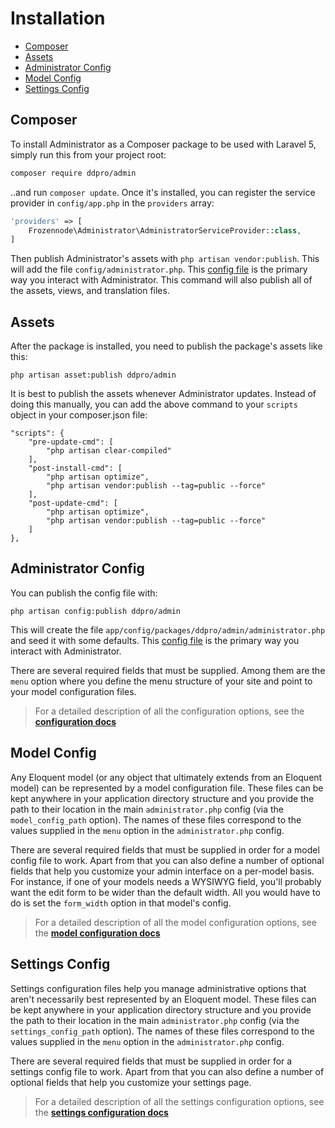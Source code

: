 # Installation

- [Composer](#composer)
- [Assets](#assets)
- [Administrator Config](#administrator-config)
- [Model Config](#model-config)
- [Settings Config](#settings-config)

<a name="composer"></a>
## Composer

To install Administrator as a Composer package to be used with Laravel 5, simply run this from your project root:

```sh
composer require ddpro/admin
```

..and run `composer update`.  Once it's installed, you can register the service provider in `config/app.php` in the `providers` array:

```php
'providers' => [
    Frozennode\Administrator\AdministratorServiceProvider::class,
]
```

Then publish Administrator's assets with `php artisan vendor:publish`. This will add the file `config/administrator.php`. This [config file](configuration.md) is the primary way you interact with Administrator. This command will also publish all of the assets, views, and translation files.

<a name="assets"></a>
## Assets

After the package is installed, you need to publish the package's assets like this:

    php artisan asset:publish ddpro/admin

It is best to publish the assets whenever Administrator updates. Instead of doing this manually, you can add the above command to your `scripts` object in your composer.json file:

    "scripts": {
        "pre-update-cmd": [
            "php artisan clear-compiled"
        ],
        "post-install-cmd": [
            "php artisan optimize",
            "php artisan vendor:publish --tag=public --force"
        ],
        "post-update-cmd": [
            "php artisan optimize",
            "php artisan vendor:publish --tag=public --force"
        ]
    },

<a name="administrator-config"></a>
## Administrator Config

You can publish the config file with:

    php artisan config:publish ddpro/admin

This will create the file `app/config/packages/ddpro/admin/administrator.php` and seed it with some defaults. This [config file](configuration.md) is the primary way you interact with Administrator.

There are several required fields that must be supplied. Among them are the `menu` option where you define the menu structure of your site and point to your model configuration files.

> For a detailed description of all the configuration options, see the **[configuration docs](/docs/configuration.md)**

<a name="model-config"></a>
## Model Config

Any Eloquent model (or any object that ultimately extends from an Eloquent model) can be represented by a model configuration file. These files can be kept anywhere in your application directory structure and you provide the path to their location in the main `administrator.php` config (via the `model_config_path` option). The names of these files correspond to the values supplied in the `menu` option in the `administrator.php` config.

There are several required fields that must be supplied in order for a model config file to work. Apart from that you can also define a number of optional fields that help you customize your admin interface on a per-model basis. For instance, if one of your models needs a WYSIWYG field, you'll probably want the edit form to be wider than the default width. All you would have to do is set the `form_width` option in that model's config.

> For a detailed description of all the model configuration options, see the **[model configuration docs](/docs/model-configuration.md)**

<a name="settings-config"></a>
## Settings Config

Settings configuration files help you manage administrative options that aren't necessarily best represented by an Eloquent model. These files can be kept anywhere in your application directory structure and you provide the path to their location in the main `administrator.php` config (via the `settings_config_path` option). The names of these files correspond to the values supplied in the `menu` option in the `administrator.php` config.

There are several required fields that must be supplied in order for a settings config file to work. Apart from that you can also define a number of optional fields that help you customize your settings page.

> For a detailed description of all the settings configuration options, see the **[settings configuration docs](/docs/settings-configuration.md)**
